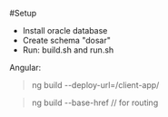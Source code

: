#Setup
- Install oracle database
- Create schema "dosar"
- Run: build.sh and run.sh

Angular:
>ng build --deploy-url=/client-app/

>ng build --base-href // for routing